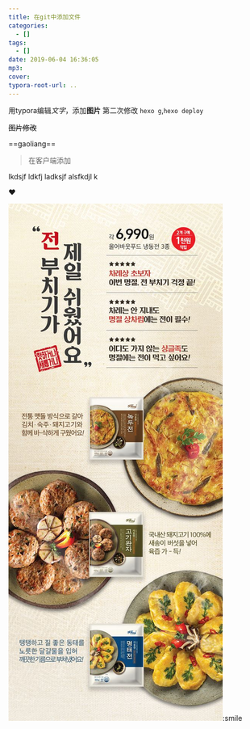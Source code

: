 ```yaml
---
title: 在git中添加文件
categories:
  - []
tags:
  - []
date: 2019-06-04 16:36:05
mp3:
cover:
typora-root-url: ..
---
```

用typora编辑*文字*，添加**图片**
第二次修改 `hexo g`,`hexo deploy`

~~图片修改~~

==gaoliang==

>在客户端添加

lkdsjf ldkfj ladksjf   alsfkdjl k





:heart:

![2ab765b16d39f626cbe4fa854abfac6b](/assets/images/2ab765b16d39f626cbe4fa854abfac6b.jpg):smile



